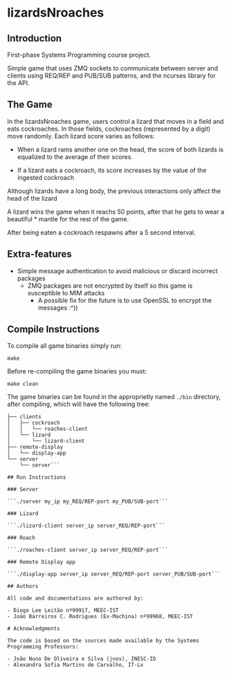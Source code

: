 # lizardsNroaches

## Introduction

First-phase Systems Programming course project.

Simple game that uses ZMQ sockets to communicate between server and clients using REQ/REP and PUB/SUB patterns, and the ncurses library for the API.

## The Game

In the lizardsNroaches game, users control a lizard that moves in a field and eats
cockroaches. In those fields, cockroaches (represented by a digit) move randomly.
Each lizard score varies as follows:

- When a lizard rams another one on the head, the score of both lizards is equalized to the
average of their scores.

- If a lizard eats a cockroach, its score increases by the value of the ingested
cockroach

Although lizards have a long body, the previous interactions only affect the head of the
lizard

A lizard wins the game when it reachs 50 points, after that he gets to wear a beautiful * mantle for the rest of the game.

After being eaten a cockroach respawns after a 5 second interval.

## Extra-features

- Simple message authentication to avoid malicious or discard incorrect packages
    - ZMQ packages are not encrypted by itself so this game is susceptible to MIM attacks
        - A possible fix for the future is to use OpenSSL to encrypt the messages :^))

## Compile Instructions

To compile all game binaries simply run:

```make```

Before re-compiling the game binaries you must:

```make clean```

The game binaries can be found in the approprietly named `./bin` directory, after compiling, which will have the following tree:

```bin
├── clients
│   ├── cockroach
│   │   └── roaches-client
│   └── lizard
│       └── lizard-client
├── remote-display
│   └── display-app
└── server
    └── server```

## Run Instructions

### Server

```./server my_ip my_REQ/REP-port my_PUB/SUB-port```

### Lizard

```./lizard-client server_ip server_REQ/REP-port```

### Roach 

```./roaches-client server_ip server_REQ/REP-port```

### Remote Display app

```./display-app server_ip server_REQ/REP-port server_PUB/SUB-port```

## Authors

All code and documentations are authored by:

- Diogo Lee Leitão nº99917, MEEC-IST
- João Barreiros C. Rodrigues (Ex-Machina) nº99968, MEEC-IST

# Acknowledgments

The code is based on the sources made available by the Systems Programming Professors:

- João Nuno De Oliveira e Silva (jnos), INESC-ID
- Alexandra Sofia Martins de Carvalho, IT-Lx
